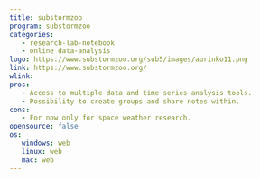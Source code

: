 ```yaml
---
title: substormzoo
program: substormzoo
categories:
   - research-lab-notebook
   - online data-analysis
logo: https://www.substormzoo.org/sub5/images/aurinko11.png
link: https://www.substormzoo.org/
wlink:
pros:
   - Access to multiple data and time series analysis tools.
   - Possibility to create groups and share notes within.
cons:
   - For now only for space weather research.
opensource: false
os:
   windows: web
   linux: web
   mac: web
---
```


